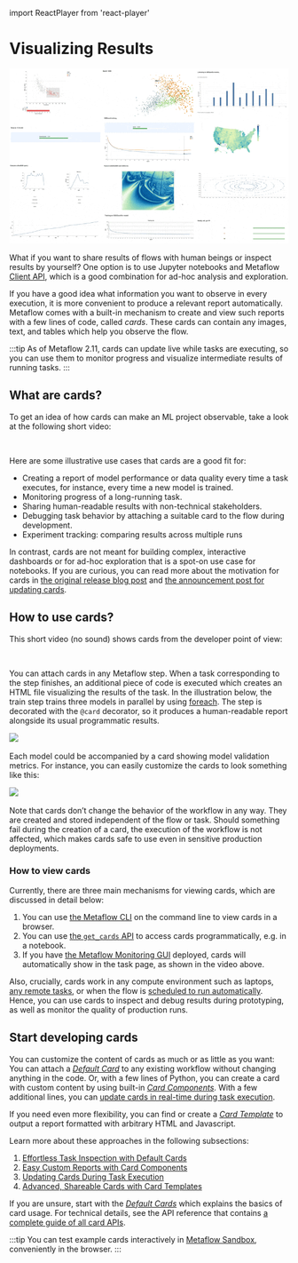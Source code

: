 import ReactPlayer from 'react-player'

# Visualizing Results

![](/assets/cards-cover.gif)

What if you want to share results of flows with human beings or inspect results by
yourself? One option is to use Jupyter notebooks and Metaflow [Client
API](../metaflow/client), which is a good combination for ad-hoc analysis and
exploration.

If you have a good idea what information you want to observe in every execution, it is
more convenient to produce a relevant report automatically. Metaflow comes with a
built-in mechanism to create and view such reports with a few lines of code, called
_cards_. These cards can contain any images, text, and tables which help you observe the
flow.

:::tip
As of Metaflow 2.11, cards can update live while tasks are executing, so you
can use them to monitor progress and visualize intermediate results of running tasks.
:::

## What are cards?

To get an idea of how cards can make an ML project observable, take a look at the following
short video:

<ReactPlayer controls url="https://www.youtube.com/watch?v=Sb5GQ-rc4J4" />
<br/>

Here are some illustrative use cases that cards are a good fit for:

- Creating a report of model performance or data quality every time a task executes, for instance,
every time a new model is trained.
- Monitoring progress of a long-running task.
- Sharing human-readable results with non-technical stakeholders.
- Debugging task behavior by attaching a suitable card to the flow during development.
- Experiment tracking: comparing results across multiple runs

In contrast, cards are not meant for building complex, interactive dashboards or for
ad-hoc exploration that is a spot-on use case for notebooks. If you are curious, you can read
more about the motivation for cards in [the original release blog
post](https://outerbounds.com/blog/integrating-pythonic-visual-reports-into-ml-pipelines/) and
[the announcement post for updating cards](https://outerbounds.com/blog/metaflow-dynamic-cards/).

## How to use cards?

This short video (no sound) shows cards from the developer point of view:

<ReactPlayer controls url="https://www.youtube.com/watch?v=YSJXn6KLzXg" />
<br/>

You can attach cards in any Metaflow step. When a task corresponding to the step
finishes, an additional piece of code is executed which creates an HTML file visualizing
the results of the task. In the illustration below, the train step trains three models
in parallel by using [foreach](../metaflow/basics#foreach). The step is decorated with
the `@card` decorator, so it produces a human-readable report alongside its usual
programmatic results.

![](/assets/Visualizing_Results.png)

Each model could be accompanied by a card showing model validation metrics. For
instance, you can easily customize the cards to look something like this:

![](/assets/card-docs-roc.png)

Note that cards don’t change the behavior of the workflow in any way. They are created
and stored independent of the flow or task. Should something fail during the creation of
a card, the execution of the workflow is not affected, which makes cards safe to use
even in sensitive production deployments.

### How to view cards

Currently, there are three main mechanisms for viewing cards, which are discussed in
detail below:

1. You can use [the Metaflow
   CLI](../metaflow/visualizing-results/effortless-task-inspection-with-default-cards#using-local-card-viewer)
   on the command line to view cards in a browser.
2. You can use [the `get_cards`
   API](../metaflow/visualizing-results/effortless-task-inspection-with-default-cards#accessing-cards-via-an-api)
   to access cards programmatically, e.g. in a notebook.
3. If you have [the Metaflow Monitoring
   GUI](https://netflixtechblog.com/open-sourcing-a-monitoring-gui-for-metaflow-75ff465f0d60)
   deployed, cards will automatically show in the task page, as shown in the video
   above.

Also, crucially, cards work in any compute
environment such as laptops, [any remote tasks](/scaling/remote-tasks/requesting-resources), or
when the flow is [scheduled to run automatically](/production/introduction). Hence, you
can use cards to inspect and debug results during prototyping, as well as monitor the
quality of production runs.

## Start developing cards

You can customize the content of cards as much or as little as you want: You can attach
a [_Default
Card_](../metaflow/visualizing-results/effortless-task-inspection-with-default-cards) to
any existing workflow without changing anything in the code. Or, with a few lines of
Python, you can create a card with custom content by using built-in [_Card
Components_](../metaflow/visualizing-results/easy-custom-reports-with-card-components).
With a few additional lines, you can [update cards in real-time during
task execution](../metaflow/visualizing-results/dynamic-cards).

If you need even more flexibility, you can find or create a [_Card
Template_](../metaflow/visualizing-results/advanced-shareable-cards-with-card-templates)
to output a report formatted with arbitrary HTML and Javascript.

Learn more about these approaches in the following subsections:

1. [Effortless Task Inspection with Default
   Cards](../metaflow/visualizing-results/effortless-task-inspection-with-default-cards)
2. [Easy Custom Reports with Card
   Components](../metaflow/visualizing-results/easy-custom-reports-with-card-components)
3. [Updating Cards During Task
   Execution](../metaflow/visualizing-results/dynamic-cards)
4. [Advanced, Shareable Cards with Card
   Templates](../metaflow/visualizing-results/advanced-shareable-cards-with-card-templates)

If you are unsure, start with the [_Default
Cards_](../metaflow/visualizing-results/effortless-task-inspection-with-default-cards)
which explains the basics of card usage. For technical details, see the API reference
that contains [a complete guide of all card APIs](/api/cards).

:::tip
You can test example cards interactively in [Metaflow
Sandbox](https://account.outerbounds.dev/account/?workspace=/home/workspace/workspaces/dynamic-cards/workspace.code-workspace), conveniently in the browser.
:::